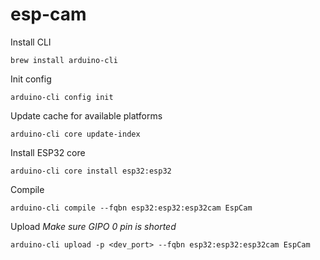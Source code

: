 # esp-cam

Install CLI
```
brew install arduino-cli
```

Init config
```
arduino-cli config init
```

Update cache for available platforms
```
arduino-cli core update-index
```

Install ESP32 core
```
arduino-cli core install esp32:esp32
```

Compile
```
arduino-cli compile --fqbn esp32:esp32:esp32cam EspCam
```

Upload
*Make sure GIPO 0 pin is shorted*
```
arduino-cli upload -p <dev_port> --fqbn esp32:esp32:esp32cam EspCam
```

